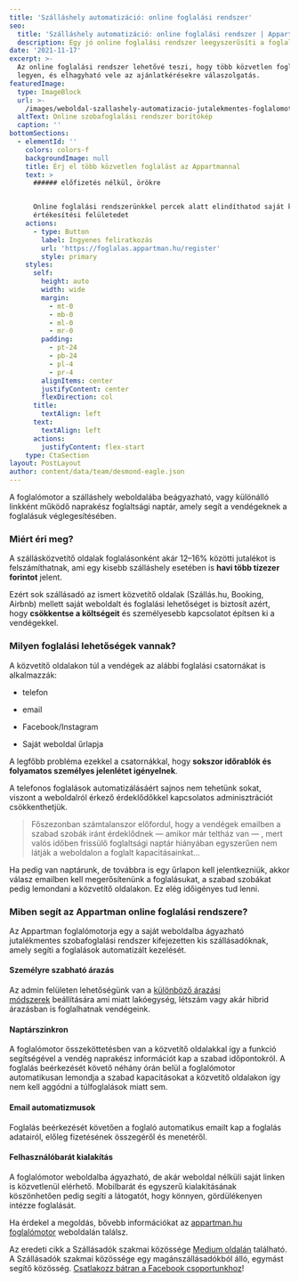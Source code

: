 ```yaml
---
title: 'Szálláshely automatizáció: online foglalási rendszer'
seo:
  title: 'Szálláshely automatizáció: online foglalási rendszer | Appartman Blog'
  description: Egy jó online foglalási rendszer leegyszerűsíti a foglalási folyamatot a vendégeidnek és neked egyaránt, növelve ezzel közvetlen foglalásaid arányát.
date: '2021-11-17'
excerpt: >-
  Az online foglalási rendszer lehetővé teszi, hogy több közvetlen foglalásod
  legyen, és elhagyható vele az ajánlatkérésekre válaszolgatás.
featuredImage:
  type: ImageBlock
  url: >-
    /images/weboldal-szallashely-automatizacio-jutalekmentes-foglalomotor-vendghazaknak-apartmanoknak-blogposzt-hero.png
  altText: Online szobafoglalási rendszer borítókép
  caption: ''
bottomSections:
  - elementId: ''
    colors: colors-f
    backgroundImage: null
    title: Érj el több közvetlen foglalást az Appartmannal
    text: >
      ###### előfizetés nélkül, örökre


      Online foglalási rendszerünkkel percek alatt elindíthatod saját közvetlen
      értékesítési felületedet
    actions:
      - type: Button
        label: Ingyenes feliratkozás
        url: 'https://foglalas.appartman.hu/register'
        style: primary
    styles:
      self:
        height: auto
        width: wide
        margin:
          - mt-0
          - mb-0
          - ml-0
          - mr-0
        padding:
          - pt-24
          - pb-24
          - pl-4
          - pr-4
        alignItems: center
        justifyContent: center
        flexDirection: col
      title:
        textAlign: left
      text:
        textAlign: left
      actions:
        justifyContent: flex-start
    type: CtaSection
layout: PostLayout
author: content/data/team/desmond-eagle.json
---
```

A foglalómotor a szálláshely weboldalába beágyazható, vagy különálló linkként működő naprakész foglaltsági naptár, amely segít a vendégeknek a foglalásuk véglegesítésében.

### Miért éri meg?

A szállásközvetítő oldalak foglalásonként akár 12–16% közötti jutalékot is felszámíthatnak, ami egy kisebb szálláshely esetében is **havi több tízezer forintot** jelent.

Ezért sok szállásadó az ismert közvetítő oldalak (Szállás.hu, Booking, Airbnb) mellett saját weboldalt és foglalási lehetőséget is biztosít azért, hogy **csökkentse a költségeit** és személyesebb kapcsolatot építsen ki a vendégekkel.

### Milyen foglalási lehetőségek vannak?

A közvetítő oldalakon túl a vendégek az alábbi foglalási csatornákat is alkalmazzák:

*   telefon

*   email

*   Facebook/Instagram

*   Saját weboldal űrlapja

A legfőbb probléma ezekkel a csatornákkal, hogy **sokszor időrablók és folyamatos személyes jelenlétet igényelnek**.

A telefonos foglalások automatizálásáért sajnos nem tehetünk sokat, viszont a weboldalról érkező érdeklődőkkel kapcsolatos adminisztrációt csökkenthetjük.

> Főszezonban számtalanszor előfordul, hogy a vendégek emailben a szabad szobák iránt érdeklődnek — amikor már teltház van — , mert valós időben frissülő foglaltsági naptár hiányában egyszerűen nem látják a weboldalon a foglalt kapacitásainkat...

Ha pedig van naptárunk, de továbbra is egy űrlapon kell jelentkezniük, akkor válasz emailben kell megerősítenünk a foglalásukat, a szabad szobákat pedig lemondani a közvetítő oldalakon. Ez elég időigényes tud lenni.

### Miben segít az Appartman online foglalási rendszere?

Az Appartman foglalómotorja egy a saját weboldalba ágyazható jutalékmentes szobafoglalási rendszer kifejezetten kis szállásadóknak, amely segíti a foglalások automatizált kezelését.

#### Személyre szabható árazás

Az admin felületen lehetőségünk van a [különböző árazási módszerek](https://medium.com/sz%C3%A1ll%C3%A1sad%C3%B3k-szakmai-k%C3%B6z%C3%B6ss%C3%A9ge/hogyan-arazzuk-szallashelyunket-f61e05776705) beállítására ami miatt lakóegység, létszám vagy akár hibrid árazásban is foglalhatnak vendégeink.

#### Naptárszinkron

A foglalómotor összeköttetésben van a közvetítő oldalakkal így a funkció segítségével a vendég naprakész információt kap a szabad időpontokról. A foglalás beérkezését követő néhány órán belül a foglalómotor automatikusan lemondja a szabad kapacitásokat a közvetítő oldalakon így nem kell aggódni a túlfoglalások miatt sem.

#### Email automatizmusok

Foglalás beérkezését követően a foglaló automatikus emailt kap a foglalás adatairól, előleg fizetésének összegéről és menetéről.

#### Felhasználóbarát kialakítás

A foglalómotor weboldalba ágyazható, de akár weboldal nélküli saját linken is közvetlenül elérhető. Mobilbarát és egyszerű kialakításának köszönhetően pedig segíti a látogatót, hogy könnyen, gördülékenyen intézze foglalását.

Ha érdekel a megoldás, bővebb információkat az [appartman.hu foglalómotor](https://appartman.hu/) weboldalán találsz.

Az eredeti cikk a Szállásadók szakmai közössége [Medium oldalán](https://medium.com/sz%C3%A1ll%C3%A1sad%C3%B3k-szakmai-k%C3%B6z%C3%B6ss%C3%A9ge/sz%C3%A1ll%C3%A1shely-automatiz%C3%A1ci%C3%B3-foglal%C3%B3motor-d6103c7cbf98) található. A Szállásadók szakmai közössége egy magánszállásadókból álló, egymást segítő közösség. [Csatlakozz bátran a Facebook csoportunkhoz](https://www.facebook.com/groups/szallasadok)!
